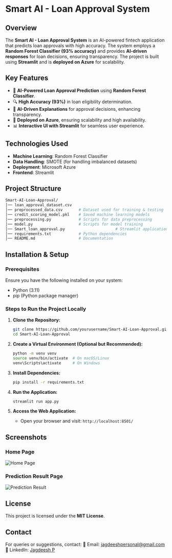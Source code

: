 # Smart AI - Loan Approval System

## **Overview**
The **Smart AI - Loan Approval System** is an AI-powered fintech application that predicts loan approvals with high accuracy. The system employs a **Random Forest Classifier (93% accuracy)** and provides **AI-driven responses** for loan decisions, ensuring transparency. The project is built using **Streamlit** and is **deployed on Azure** for scalability.

## **Key Features**
- 🏦 **AI-Powered Loan Approval Prediction** using **Random Forest Classifier**.
- 🔍 **High Accuracy (93%)** in loan eligibility determination.
- 🤖 **AI-Driven Explanations** for approval decisions, enhancing transparency.
- 🚀 **Deployed on Azure**, ensuring scalability and high availability.
- 📊 **Interactive UI with Streamlit** for seamless user experience.

## **Technologies Used**
- **Machine Learning**: Random Forest Classifier
- **Data Handling**: SMOTE (for handling imbalanced datasets)
- **Deployment**: Microsoft Azure
- **Frontend**: Streamlit

## **Project Structure**
```bash
Smart-AI-Loan-Approval/
│── loan_approval_dataset.csv
│── preprocessed_data.csv       # Dataset used for training & testing
│── credit_scoring_model.pkl    # Saved machine learning models
│── preprocessing.py            # Scripts for data preprocessing
│── model.py                    # Scripts for model training
│── Smart_loan_approval.py                      # Streamlit application
│── requirements.txt            # Python dependencies
│── README.md                   # Documentation
```

## **Installation & Setup**
### **Prerequisites**
Ensure you have the following installed on your system:
- Python (3.11)
- pip (Python package manager)

### **Steps to Run the Project Locally**
1. **Clone the Repository:**
   ```bash
   git clone https://github.com/yourusername/Smart-AI-Loan-Approval.git
   cd Smart-AI-Loan-Approval
   ```

2. **Create a Virtual Environment (Optional but Recommended):**
   ```bash
   python -m venv venv
   source venv/bin/activate  # On macOS/Linux
   venv\Scripts\activate     # On Windows
   ```

3. **Install Dependencies:**
   ```bash
   pip install -r requirements.txt
   ```

4. **Run the Application:**
   ```bash
   streamlit run app.py
   ```

5. **Access the Web Application:**
   - Open your browser and visit: `http://localhost:8501/`


## **Screenshots**
### **Home Page**
![Home Page](screenshots/home.png)

### **Prediction Result Page**
![Prediction Result](screenshots/result.png)

## **License**
This project is licensed under the **MIT License**.

## **Contact**
For queries or suggestions, contact:
📧 Email: jagdeeshpersonal@gmail.com
📌 LinkedIn: [Jagdeesh P](https://www.linkedin.com/in/jagdeesh-p/)

